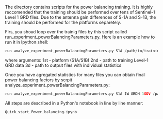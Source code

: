 The directory contains scripts for the power balancing training. It is highly reccomended that the training should be performed over tens of Sentinel-1 Level 1 GRD files. Due to the antenna gain differences of S-1A and S-1B, the training should be performed for the platforms separetely.

Firs, you shoud loop over the trainig files by this script called run_experiment_powerBalancingParameters.py. Here is an example how to run it in Ipython shell:

```python
run analyze_experiment_powerBalancingParameters.py S1A /path/to/training/files /out/path
```

where arguments:
1st - platform (S1A/S1B)
2nd - path to training Level-1 GRD data
3d  - path to output files with individual statistics

Once you have agregated statistics for many files you can obtain final power balancing factors by scrpit analyze_experiment_powerBalancingParameters.py:

```python
run analyze_experiment_powerBalancingParameters.py S1A IW GRDH 1SDV /path/to/training/files /out/path
```

All steps are described in a Python's notebook in line by line manner:

```python
Quick_start_Power_balancing.ipynb
```
